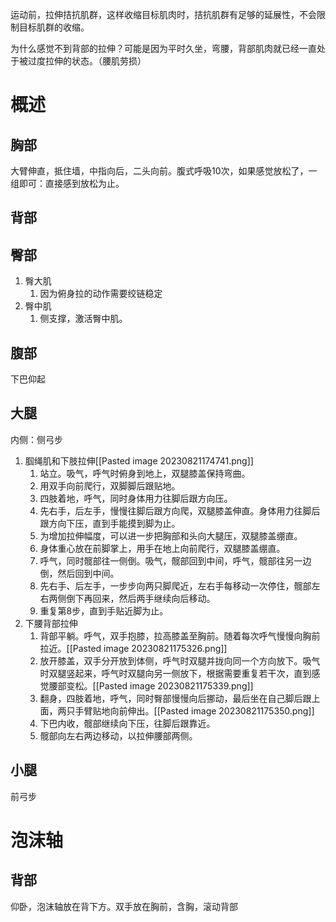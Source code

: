 运动前，拉伸拮抗肌群，这样收缩目标肌肉时，拮抗肌群有足够的延展性，不会限制目标肌群的收缩。

为什么感觉不到背部的拉伸？可能是因为平时久坐，弯腰，背部肌肉就已经一直处于被过度拉伸的状态。（腰肌劳损）

# 概述
## 胸部
大臂伸直，抵住墙，中指向后，二头向前。腹式呼吸10次，如果感觉放松了，一组即可：直接感到放松为止。
## 背部

## 臀部
1. 臀大肌
	1. 因为俯身拉的动作需要绞链稳定
2. 臀中肌
	1. 侧支撑，激活臀中肌。
## 腹部
下巴仰起
## 大腿
内侧：侧弓步

1. 腘绳肌和下肢拉伸[[Pasted image 20230821174741.png]]
	1. 站立。吸气，呼气时俯身到地上，双腿膝盖保持弯曲。
	2. 用双手向前爬行，双脚脚后跟贴地。
	3. 四肢着地，呼气，同时身体用力往脚后跟方向压。
	4. 先右手，后左手，慢慢往脚后跟方向爬，双腿膝盖伸直。身体用力往脚后跟方向下压，直到手能摸到脚为止。
	5. 为增加拉伸幅度，可以进一步把胸部和头向大腿压，双腿膝盖绷直。
	6. 身体重心放在前脚掌上，用手在地上向前爬行，双腿膝盖绷直。
	7. 呼气，同时髋部往一侧倒。吸气，髋部回到中间，呼气，髋部往另一边倒，然后回到中间。
	8. 先右手、后左手，一步步向两只脚爬近，左右手每移动一次停住，髋部左右两侧倒下再回来，然后两手继续向后移动。
	9. 重复第8步，直到手贴近脚为止。
2. 下腰背部拉伸
	1. 背部平躺。呼气，双手抱膝，拉高膝盖至胸前。随着每次呼气慢慢向胸前拉近。[[Pasted image 20230821175326.png]] 
	2. 放开膝盖，双手分开放到体侧，呼气时双腿并拢向同一个方向放下。吸气时双腿竖起来，呼气时双腿向另一侧放下，根据需要重复若干次，直到感觉腰部变松。[[Pasted image 20230821175339.png]] 
	3. 翻身，四肢着地，呼气，同时臀部慢慢向后挪动，最后坐在自己脚后跟上面，两只手臂贴地向前伸出。[[Pasted image 20230821175350.png]]
	4. 下巴内收，髋部继续向下压，往脚后跟靠近。
	5. 髋部向左右两边移动，以拉伸腰部两侧。
## 小腿
前弓步
# 泡沫轴
## 背部
仰卧，泡沫轴放在背下方。双手放在胸前，含胸，滚动背部